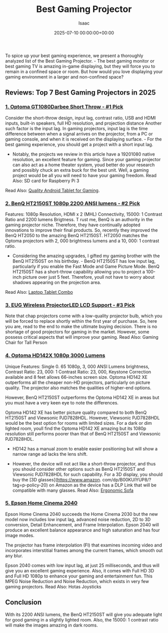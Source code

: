 ﻿---
title: Best Gaming Projector
description: To spice up your best gaming experience, we present a thoroughly analyzed list of the Best Gaming Projector. - The best gaming monitor or best gaming TV is...
slug: /best-gaming-projector/
date: 2025-07-10 00:00:00+00:00
lastmod: 2025-07-10 00:00:00+03:00
author: Isaac
categories:
- Motherboards
tags:
- motherboards
- projector
- reviewed
layout: post
---

To spice up your best gaming experience, we present a thoroughly analyzed list of the Best Gaming Projector. - The best gaming monitor or best gaming TV is amazing in-game displaying, but they will force you to remain in a confined space or room. But how would you love displaying your gaming environment in a larger and non-confined space?

##  Reviews: Top 7 Best Gaming Projectors in 2025

###  [1. Optoma GT1080Darbee Short Throw - #1 Pick](https://www.amazon.com/dp/B06XHG92Y5/?tag=p-policy-20)

Consider the short-throw design, input lag, contrast ratio, USB and HDMI inputs, built-in speakers, full HD resolution, and projection distance Another such factor is the input lag. In gaming projectors, input lag is the time difference between when a signal arrives on the projector, from a PC or gaming console, and when it is received on the displaying surface. - For the best gaming experience, you should get a project with a short input lag.

- Notably, the projects we review in this article have a 19201080 native resolution, an excellent feature for gaming. Since your gaming projector can also act as a home theater system, youd better do your research and possibly chuck an extra buck for the best unit. Well, a gaming project would be all you will need to have your gaming freedom. Read Also: SD card for Raspberry Pi 3

Read Also: [Quality Android Tablet for Gaming](https://pestpolicy.com/best-android-tablet-for-gaming/).

###  [2. BenQ HT2150ST 1080p 2200 ANSI lumens - #2 Pick](https://www.amazon.com/dp/B01K2V0WP4/?tag=p-policy-20)

Features: 1080p Resolution, HDMI x 2 (MHL) Connectivity, 15000: 1 Contrast Ratio and 2200 lumens Brigtness. T rust me, BenQ is an authority in the gaming projector niche. Therefore, they have continually adopted innovations to improve their final products. So, recently they improved the BenQ HT2050 to the amazing BenQ HT2150ST. HT2050 matches the Optoma projectors with 2, 000 brightness lumens and a 10, 000: 1 contrast ratio.

- Considering the amazing upgrades, I gifted my gaming brother with the BenQ HT2150ST on his birthday. - BenQ HT2150ST has low input lag, particularly if you enable the Fast Mode and Game Picture Mode. BenQ HT2150ST has a short-throw capability allowing you to project a 100-inch picture over just 5 feet. Therefore, youll not have to worry about shadows appearing on the projection area.

Read Also: [Laptop Tablet Combo](https://pestpolicy.com/best-laptop-tablet-combo/)

###  [3. EUG Wireless ProjectorLED LCD Support - #3 Pick](https://www.amazon.com/dp/B00SIZG5MQ/?tag=p-policy-20)

Note that chap projectors come with a low-quality projector bulb, which you will be forced to replace shortly within the first year of purchase. So, here you are, read to the end to make the ultimate buying decision. There is no shortage of good projectors for gaming in the market. However, some possess critical aspects that will improve your gaming. Read Also: Gaming Chair for Tall Person

###  [4. Optoma HD142X 1080p 3000 Lumens](https://www.amazon.com/dp/B01HQCF6R6/?tag=p-policy-20)

Unique Features: Single 0. 65 1080p, 3, 000 ANSI Lumens brightness, Contrast Ratio: 23, 000: 1 Contrast Ratio: 23, 000, Keystone Correction available and 8 feet allows 66-inches screen size. Optoma HD142 XE outperforms all the cheaper non-HD projectors, particularly on picture quality. The projector also matches the qualities of higher-end options.

However, BenQ HT2150ST outperforms the Optoma HD142 XE in areas but you must have a very keen eye to note the differences.

Optoma HD142 XE has better picture quality compared to both BenQ HT2150ST and Viewsonic PJD7828HDL. However, Viewsonic PJD7828HDL would be the best option for rooms with limited sizes. For a dark or dim lighted room, youll find the Optoma HD142 XE amazing but its 1080p resolution still performs poorer than that of BenQ HT2150ST and Viewsonic PJD7828HDL.

- HD142 has a manual zoom to enable easier positioning but will show a narrow range ad lacks the lens shift.

- However, the device will not act like a short-throw projector, and thus you should consider other options such as BenQ HT2150ST and Viewsonic PJD7828HDL for such capability. For a 3D display, you should buy the [3D glasses](https://www.amazon. com/dp/B00KUIYUP8/? tag=p-policy-20) on Amazon as the device has a DLP Link that will be compatible with many glasses. Read Also: [Ergonomic Sofa](https://pestpolicy.com/best-ergonomic-sofa/)

###  [5. Epson Home Cinema 2040](https://www.amazon.com/dp/B014D7XHDC/?tag=p-policy-20)

Epson Home Cinema 2040 succeeds the Home Cinema 2030 but the new model now includes low input lag, advanced noise reduction, 2D to 3D conversion, Detail Enhancement, and Frame Interpolation. Epson 2040 will produce an excellent balance appearance and high saturation and has four image modes.

The projector has frame interpolation (FI) that examines incoming video and incorporates interstitial frames among the current frames, which smooth out any blur.

Epson 2040 comes with low input lag, at just 25 milliseconds, and thus will give you an excellent gaming experience. Also, it comes with Full HD 3D and Full HD 1080p to enhance your gaming and entertainment fun. This MPEG Noise Reduction and Noise Reduction, which exists in very few gaming projectors. Read Also: Hotas Joysticks

##  Conclusion

With its 2200 ANSI lumens, the BenQ HT2150ST will give you adequate light for good gaming in a slightly lighted room. Also, the 15000: 1 contrast ratio will make the images amazing in dark rooms.

